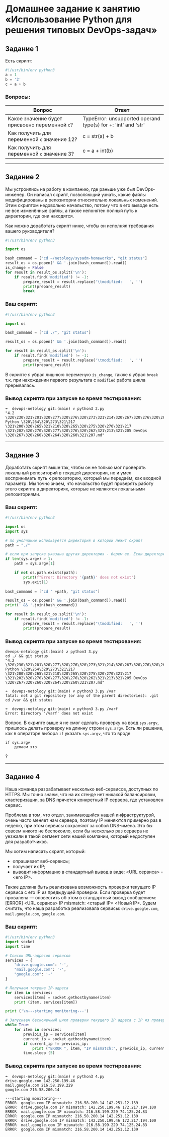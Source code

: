 # Домашнее задание к занятию «Использование Python для решения типовых DevOps-задач»


## Задание 1

Есть скрипт:

```python
#!/usr/bin/env python3
a = 1
b = '2'
c = a + b
```

### Вопросы:

| Вопрос  | Ответ |
| ------------- | ------------- |
| Какое значение будет присвоено переменной `c`?  | TypeError: unsupported operand type(s) for +: 'int' and 'str'  |
| Как получить для переменной `c` значение 12?  | c = str(a) + b  |
| Как получить для переменной `c` значение 3?  | c = a + int(b)  |

------

## Задание 2

Мы устроились на работу в компанию, где раньше уже был DevOps-инженер. Он написал скрипт, позволяющий узнать, какие файлы модифицированы в репозитории относительно локальных изменений. Этим скриптом недовольно начальство, потому что в его выводе есть не все изменённые файлы, а также непонятен полный путь к директории, где они находятся. 

Как можно доработать скрипт ниже, чтобы он исполнял требования вашего руководителя?

```python
#!/usr/bin/env python3

import os

bash_command = ["cd ~/netology/sysadm-homeworks", "git status"]
result_os = os.popen(' && '.join(bash_command)).read()
is_change = False
for result in result_os.split('\n'):
    if result.find('modified') != -1:
        prepare_result = result.replace('\tmodified:   ', '')
        print(prepare_result)
        break
```

### Ваш скрипт:

```python
#!/usr/bin/env python3

import os

bash_command = ["cd ./", "git status"]

result_os = os.popen(' && '.join(bash_command)).read()

for result in result_os.split('\n'):
    if result.find('modified') != -1:
        prepare_result = result.replace('\tmodified:   ', '')
        print(prepare_result)
```
В скрипте я убрал лишнюю переменую `is_change`, также я убрал `break` т.к. при нахождении первого результата с `modified` работа цикла прерывалась. <br>


### Вывод скрипта при запуске во время тестирования:

```
➜  devops-netology git:(main) ✗ python3 2.py
"4.2 \320\230\321\201\320\277\320\276\320\273\321\214\320\267\320\276\320\262\320\260\320\275\320\270\320\265 Python \320\264\320\273\321\217 \321\200\320\265\321\210\320\265\320\275\320\270\321\217 \321\202\320\270\320\277\320\276\320\262\321\213\321\205 DevOps \320\267\320\260\320\264\320\260\321\207.md"
```

------

## Задание 3

Доработать скрипт выше так, чтобы он не только мог проверять локальный репозиторий в текущей директории, но и умел воспринимать путь к репозиторию, который мы передаём, как входной параметр. Мы точно знаем, что начальство будет проверять работу этого скрипта в директориях, которые не являются локальными репозиториями.

### Ваш скрипт:

```python
#!/usr/bin/env python3

import os
import sys

# по умолчанию используется директория в которой лежит скрипт
path = "./"

# если при запуске указана другая директория - берем ее. Если директория не существует - выводим ошибку
if len(sys.argv) > 1:
    path = sys.argv[1]

    if not os.path.exists(path):
        print(f"Error: Directory '{path}' does not exist")
        sys.exit(1)        
    
bash_command = ["cd " +path, "git status"]

result_os = os.popen(' && '.join(bash_command)).read()
print(' && '.join(bash_command))

for result in result_os.split('\n'):
    if result.find('modified') != -1:
        prepare_result = result.replace('\tmodified:   ', '')
        print(prepare_result)
```

### Вывод скрипта при запуске во время тестирования:

```
devops-netology git:(main) ✗ python3 3.py
cd ./ && git status
"4.2 \320\230\321\201\320\277\320\276\320\273\321\214\320\267\320\276\320\262\320\260\320\275\320\270\320\265 Python \320\264\320\273\321\217 \321\200\320\265\321\210\320\265\320\275\320\270\321\217 \321\202\320\270\320\277\320\276\320\262\321\213\321\205 DevOps \320\267\320\260\320\264\320\260\321\207.md"
```

```
➜  devops-netology git:(main) ✗ python3 3.py /var
fatal: not a git repository (or any of the parent directories): .git
cd /var && git status
```

```
➜  devops-netology git:(main) ✗ python3 3.py /varf
Error: Directory '/varf' does not exist
```

Вопрос. В скрипте выше я не смог сделать проверку на ввод `sys.argv`, пришлось делать проверку на длинну строки `sys.argv`. Есть ли решение, как в операторе выбора `if` указать `sys.argv`, что то вроде 
```
if sys.argv
    делаем это
```
?


------

## Задание 4

Наша команда разрабатывает несколько веб-сервисов, доступных по HTTPS. Мы точно знаем, что на их стенде нет никакой балансировки, кластеризации, за DNS прячется конкретный IP сервера, где установлен сервис. 

Проблема в том, что отдел, занимающийся нашей инфраструктурой, очень часто меняет нам сервера, поэтому IP меняются примерно раз в неделю, при этом сервисы сохраняют за собой DNS-имена. Это бы совсем никого не беспокоило, если бы несколько раз сервера не уезжали в такой сегмент сети нашей компании, который недоступен для разработчиков. 

Мы хотим написать скрипт, который: 

- опрашивает веб-сервисы; 
- получает их IP; 
- выводит информацию в стандартный вывод в виде: <URL сервиса> - <его IP>. 

Также должна быть реализована возможность проверки текущего IP сервиса c его IP из предыдущей проверки. Если проверка будет провалена — оповестить об этом в стандартный вывод сообщением: [ERROR] <URL сервиса> IP mismatch: <старый IP> <Новый IP>. Будем считать, что наша разработка реализовала сервисы: `drive.google.com`, `mail.google.com`, `google.com`.

### Ваш скрипт:

```python
#!/usr/bin/env python3
import socket
import time

# Список URL-адресов сервисов
services = {
    "drive.google.com": '-',
    "mail.google.com": '-',
    "google.com": '-'
}

# Получаем текущие IP-адреса 
for item in services:
    services[item] = socket.gethostbyname(item)
    print (item, services[item])

print ('\n---starting monitoring---')

# Запускаем бесконечный цикл проверки текущего IP адреса с IP из проверки выше
while True:
    for item in services:
        previois_ip = services[item]
        current_ip = socket.gethostbyname(item)
        if current_ip != previois_ip:
            print ("ERROR ", item, "IP mismatch:", previois_ip, current_ip)
        time.sleep (5)
```

### Вывод скрипта при запуске во время тестирования:

```
➜  devops-netology git:(main) ✗ python3 4.py
drive.google.com 142.250.199.46
mail.google.com 216.58.199.229
google.com 216.58.200.14

---starting monitoring---
ERROR  google.com IP mismatch: 216.58.200.14 142.251.12.139
ERROR  drive.google.com IP mismatch: 142.250.199.46 172.217.194.100
ERROR  mail.google.com IP mismatch: 216.58.199.229 74.125.24.83
ERROR  google.com IP mismatch: 216.58.200.14 142.251.12.139
ERROR  drive.google.com IP mismatch: 142.250.199.46 172.217.194.100
ERROR  mail.google.com IP mismatch: 216.58.199.229 74.125.24.83
ERROR  google.com IP mismatch: 216.58.200.14 142.251.12.139
```



